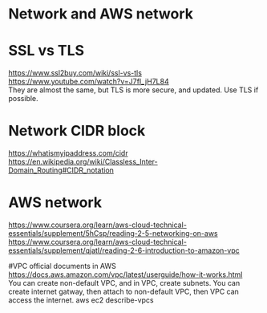 # Network and AWS network 

# SSL vs TLS
https://www.ssl2buy.com/wiki/ssl-vs-tls \
https://www.youtube.com/watch?v=J7fI_jH7L84 \
They are almost the same, but TLS is more secure, and updated. Use TLS if possible.

# Network CIDR block 
https://whatismyipaddress.com/cidr \
https://en.wikipedia.org/wiki/Classless_Inter-Domain_Routing#CIDR_notation

# AWS network 
https://www.coursera.org/learn/aws-cloud-technical-essentials/supplement/5hCsp/reading-2-5-networking-on-aws
https://www.coursera.org/learn/aws-cloud-technical-essentials/supplement/qjatI/reading-2-6-introduction-to-amazon-vpc 

#VPC official documents in AWS \
https://docs.aws.amazon.com/vpc/latest/userguide/how-it-works.html \
You can create non-default VPC, and in VPC, create subnets.
You can create internet gatway, then attach to non-default VPC, then VPC can access the internet.
aws ec2 describe-vpcs
